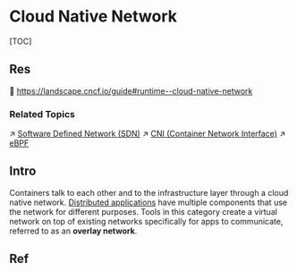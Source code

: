 # Cloud Native Network

[TOC]



## Res
📂 https://landscape.cncf.io/guide#runtime--cloud-native-network

### Related Topics
↗ [Software Defined Network (SDN)](../../../../../🔑%20CS%20Core/🏎️%20Computer%20Networking%20and%20Communication/🙌🏻%20Software%20Defined%20Network%20(SDN)/Software%20Defined%20Network%20(SDN).md)
↗ [CNI (Container Network Interface)](CNI%20(Container%20Network%20Interface).md)
↗ [eBPF](../../../../../🔑%20CS%20Core/🥷🏼%20Operating%20Systems%20&%20Kernels%20(Engineering%20Part)/📟%20System%20Level%20Programming/eBPF/eBPF.md)



## Intro
Containers talk to each other and to the infrastructure layer through a cloud native network. [Distributed applications](https://thenewstack.io/primer-distributed-systems-and-cloud-native-computing/) have multiple components that use the network for different purposes. Tools in this category create a virtual network on top of existing networks specifically for apps to communicate, referred to as an **overlay network**.



## Ref

